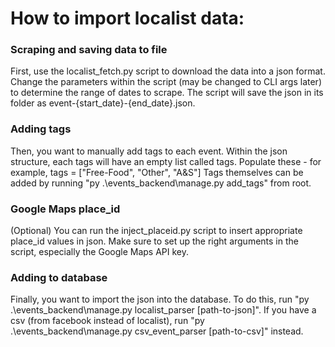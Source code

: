 # How to import localist data:

### Scraping and saving data to file
First, use the localist_fetch.py script to download the data into a json format.
Change the parameters within the script (may be changed to CLI args later) to determine the range of dates to scrape.
The script will save the json in its folder as event-{start_date}-{end_date}.json.

### Adding tags
Then, you want to manually add tags to each event.
Within the json structure, each tags will have an empty list called tags.
Populate these - for example, tags = ["Free-Food", "Other", "A&S"]
Tags themselves can be added by running "py .\events_backend\manage.py add_tags" from root.

### Google Maps place_id
(Optional) You can run the inject_placeid.py script to insert appropriate place_id values in json.
Make sure to set up the right arguments in the script, especially the Google Maps API key.

### Adding to database
Finally, you want to import the json into the database.
To do this, run "py .\events_backend\manage.py localist_parser [path-to-json]".
If you have a csv (from facebook instead of localist), run "py .\events_backend\manage.py csv_event_parser [path-to-csv]" instead.
